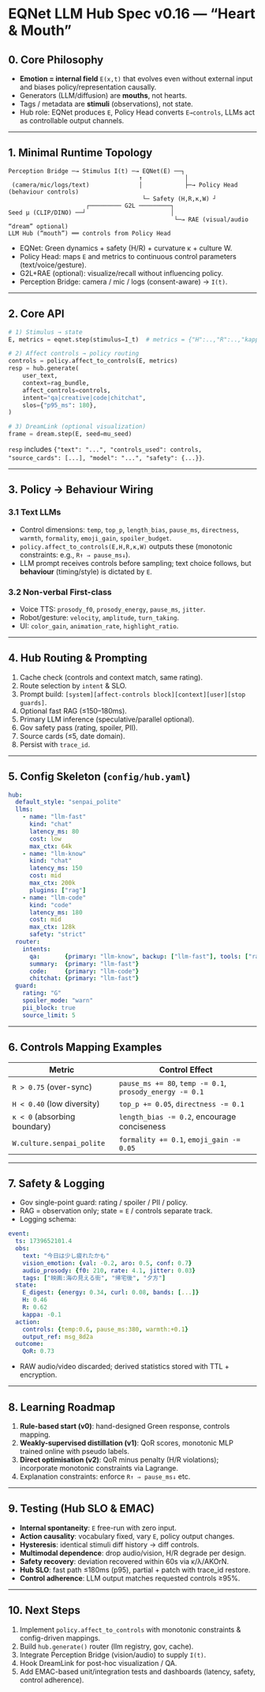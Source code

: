 # EQNet LLM Hub Spec v0.16 — “Heart & Mouth”

## 0. Core Philosophy
- **Emotion = internal field** `E(x,t)` that evolves even without external input and biases policy/representation causally.
- Generators (LLM/diffusion) are **mouths**, not hearts.  
- Tags / metadata are **stimuli** (observations), not state.
- Hub role: EQNet produces `E`, Policy Head converts `E→controls`, LLMs act as controllable output channels.

---

## 1. Minimal Runtime Topology
```
Perception Bridge ─→ Stimulus I(t) ─→ EQNet(E) ──┐
                                     ↑            │
 (camera/mic/logs/text)              │            ├─→ Policy Head (behaviour controls)
                                      └─ Safety (H,R,κ,W) ┘
                      ┌───────── G2L ─────────┐
Seed μ (CLIP/DINO) ──┘                        │
                                               └─→ RAE (visual/audio “dream” optional)
LLM Hub (“mouth”) ══ controls from Policy Head
```
- EQNet: Green dynamics + safety (H/R) + curvature κ + culture W.
- Policy Head: maps `E` and metrics to continuous control parameters (text/voice/gesture).
- G2L+RAE (optional): visualize/recall without influencing policy.
- Perception Bridge: camera / mic / logs (consent-aware) → `I(t)`.

---

## 2. Core API
```python
# 1) Stimulus → state
E, metrics = eqnet.step(stimulus=I_t)  # metrics = {"H":..,"R":..,"kappa":..,"W":..}

# 2) Affect controls → policy routing
controls = policy.affect_to_controls(E, metrics)
resp = hub.generate(
    user_text,
    context=rag_bundle,
    affect_controls=controls,
    intent="qa|creative|code|chitchat",
    slos={"p95_ms": 180},
)

# 3) DreamLink (optional visualization)
frame = dream.step(E, seed=mu_seed)
```

`resp` includes `{"text": "...", "controls_used": controls, "source_cards": [...], "model": "...", "safety": {...}}`.

---

## 3. Policy → Behaviour Wiring
### 3.1 Text LLMs
- Control dimensions: `temp`, `top_p`, `length_bias`, `pause_ms`, `directness`, `warmth`, `formality`, `emoji_gain`, `spoiler_budget`.
- `policy.affect_to_controls(E,H,R,κ,W)` outputs these (monotonic constraints: e.g., `R↑ ⇒ pause_ms↓`).
- LLM prompt receives controls before sampling; text choice follows, but **behaviour** (timing/style) is dictated by `E`.

### 3.2 Non-verbal First-class
- Voice TTS: `prosody_f0`, `prosody_energy`, `pause_ms`, `jitter`.
- Robot/gesture: `velocity`, `amplitude`, `turn_taking`.
- UI: `color_gain`, `animation_rate`, `highlight_ratio`.

---

## 4. Hub Routing & Prompting
1. Cache check (controls and context match, same rating).  
2. Route selection by `intent` & SLO.  
3. Prompt build: `[system][affect-controls block][context][user][stop guards]`.  
4. Optional fast RAG (≤150–180ms).  
5. Primary LLM inference (speculative/parallel optional).  
6. Gov safety pass (rating, spoiler, PII).  
7. Source cards (≤5, date domain).  
8. Persist with `trace_id`.

---

## 5. Config Skeleton (`config/hub.yaml`)
```yaml
hub:
  default_style: "senpai_polite"
  llms:
    - name: "llm-fast"
      kind: "chat"
      latency_ms: 80
      cost: low
      max_ctx: 64k
    - name: "llm-know"
      kind: "chat"
      latency_ms: 150
      cost: mid
      max_ctx: 200k
      plugins: ["rag"]
    - name: "llm-code"
      kind: "code"
      latency_ms: 180
      cost: mid
      max_ctx: 128k
      safety: "strict"
  router:
    intents:
      qa:       {primary: "llm-know", backup: ["llm-fast"], tools: ["rag"]}
      summary:  {primary: "llm-fast"}
      code:     {primary: "llm-code"}
      chitchat: {primary: "llm-fast"}
  guard:
    rating: "G"
    spoiler_mode: "warn"
    pii_block: true
    source_limit: 5
```

---

## 6. Controls Mapping Examples
| Metric | Control Effect |
| --- | --- |
| `R > 0.75` (over-sync) | `pause_ms += 80`, `temp -= 0.1`, `prosody_energy -= 0.1` |
| `H < 0.40` (low diversity) | `top_p += 0.05`, `directness -= 0.1` |
| `κ < 0` (absorbing boundary) | `length_bias -= 0.2`, encourage conciseness |
| `W.culture.senpai_polite` | `formality += 0.1`, `emoji_gain -= 0.05` |

---

## 7. Safety & Logging
- Gov single-point guard: rating / spoiler / PII / policy.
- RAG = observation only; state = `E` / controls separate track.  
- Logging schema:
```yaml
event:
  ts: 1739652101.4
  obs:
    text: "今日は少し疲れたかも"
    vision_emotion: {val: -0.2, aro: 0.5, conf: 0.7}
    audio_prosody: {f0: 210, rate: 4.1, jitter: 0.03}
    tags: ["映画:海の見える街", "帰宅後", "夕方"]
  state:
    E_digest: {energy: 0.34, curl: 0.08, bands: [...]}
    H: 0.46
    R: 0.62
    kappa: -0.1
  action:
    controls: {temp:0.6, pause_ms:380, warmth:+0.1}
    output_ref: msg_8d2a
  outcome:
    QoR: 0.73
```
- RAW audio/video discarded; derived statistics stored with TTL + encryption.

---

## 8. Learning Roadmap
1. **Rule-based start (v0)**: hand-designed Green response, controls mapping.  
2. **Weakly-supervised distillation (v1)**: QoR scores, monotonic MLP trained online with pseudo labels.  
3. **Direct optimisation (v2)**: QoR minus penalty (H/R violations); incorporate monotonic constraints via Lagrange.  
4. Explanation constraints: enforce `R↑ ⇒ pause_ms↓` etc.

---

## 9. Testing (Hub SLO & EMAC)
- **Internal spontaneity**: `E` free-run with zero input.  
- **Action causality**: vocabulary fixed, vary `E`, policy output changes.  
- **Hysteresis**: identical stimuli diff history → diff controls.  
- **Multimodal dependence**: drop audio/vision, H/R degrade per design.  
- **Safety recovery**: deviation recovered within 60s via κ/λ/AKOrN.  
- **Hub SLO**: fast path ≤180ms (p95), partial + patch with trace_id restore.  
- **Control adherence**: LLM output matches requested controls ≥95%.

---

## 10. Next Steps
1. Implement `policy.affect_to_controls` with monotonic constraints & config-driven mappings.  
2. Build `hub.generate()` router (llm registry, gov, cache).  
3. Integrate Perception Bridge (vision/audio) to supply `I(t)`.  
4. Hook DreamLink for post-hoc visualization / QA.  
5. Add EMAC-based unit/integration tests and dashboards (latency, safety, control adherence).

